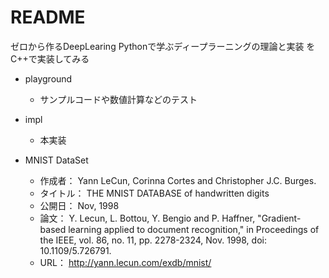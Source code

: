 # README
ゼロから作るDeepLearing Pythonで学ぶディープラーニングの理論と実装 をC++で実装してみる

- playground
  - サンプルコードや数値計算などのテスト
- impl
  - 本実装

- MNIST DataSet
  - 作成者： Yann LeCun, Corinna Cortes and Christopher J.C. Burges.
  - タイトル： THE MNIST DATABASE of handwritten digits
  - 公開日： Nov, 1998
  - 論文： Y. Lecun, L. Bottou, Y. Bengio and P. Haffner, "Gradient-based learning applied to document recognition," in Proceedings of the IEEE, vol. 86, no. 11, pp. 2278-2324, Nov. 1998, doi: 10.1109/5.726791.
  - URL： http://yann.lecun.com/exdb/mnist/